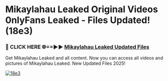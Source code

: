 # Mikaylahau Leaked Original Videos 0nlyFans Leaked - Files Updated! (18e3)

<h3>🔴 CLICK HERE 🌐==►► <a href="https://tinyurl.com/2jnfzry5" rel="nofollow">Mikaylahau Leaked Updated Files</a></h3>

Get Mikaylahau Leaked and all content. Now you can access all videos and pictures of Mikaylahau Leaked. New Updated Files 2025!

[![18e3](https://i.imgur.com/GyGTBgg.gif)](https://tinyurl.com/2jnfzry5)
